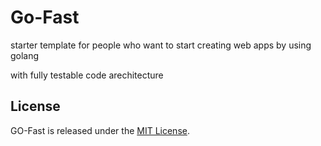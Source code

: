 # Go-Fast

 starter template for people who want to start creating web apps by using golang

 with fully testable code arechitecture

## License

GO-Fast is released under the [MIT License](http://www.opensource.org/licenses/MIT).
